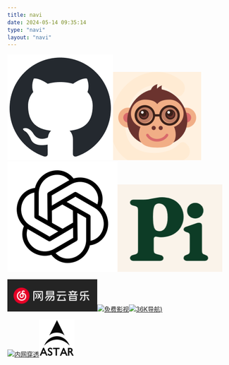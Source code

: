 ```yaml
---
title: navi
date: 2024-05-14 09:35:14
type: "navi"
layout: "navi"
---
```

[![GitHub](/static/imgs/index/github-mark.png)](https://github.com/wsq-Q/)[![CSDN](/static/imgs/index/default.jpg)](https://blog.csdn.net/qq_41033254)[![CHAT-GPT1](/static/imgs/index/icons8-chatgpt-250.png)](https://chat18.aichatos.xyz/#/chat/1715594659627)[![CHAT-GPT2](/static/imgs/index/微信图片_20240513191021.png)](https://pi.ai/onboarding)

[![网易云](/static/imgs/index/wangyi.png)](https://music.163.com/#/user/home?id=388241351)[![免费影视](https://img.souche.com/20240125/png/8ee5f4860d562955f3ef28bebf9f05a8.png)](https://www.freeok.vip/)[![36K导航](https://36kdh.com/wp-content/uploads/2022/06/35467567.png))](https://36kdh.com/)

[![内网穿透](https://www.cpolar.com/wp-content/uploads/2018/11/normal-logo-2.png)](https://www.cpolar.com)[![Astar](/static/imgs/index/astar.png)](https://astarvpn.com/index.html)

